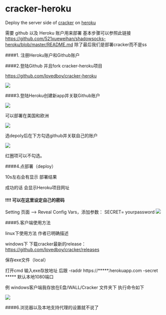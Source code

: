 # cracker-heroku

Deploy the server side of [cracker](https://github.com/lovedboy/cracker) on [heroku](https://heroku.com/)

需要 github 以及 Heroku 账户用来部署
基本步骤可以参照此链接 https://github.com/521xueweihan/shadowsocks-heroku/blob/master/README.md
除了最后我们是部署cracker而不是ss



####1. 注册Heroku账户和Github账户

####2.登陆Github 并且fork cracker-heroku项目 

https://github.com/lovedboy/cracker-heroku

![](https://github.com/wangwill/cracker-heroku/blob/master/fork.png)


####3.登陆Heroku创建新app并关联Github账户

![](https://github.com/wangwill/cracker-heroku/blob/master/new%20app.png)

可以部署在美国和欧洲

![](https://github.com/wangwill/cracker-heroku/blob/master/app%20name.png)

选depoly后在下方勾选github并关联自己的账户

![](https://github.com/wangwill/cracker-heroku/blob/master/deploy.png)

红圈项可以不勾选。

####4.点部署（deploy）

10s左右会有显示 部署结果

成功的话 会显示Heroku项目网址

#### !!!! 可以在这里设定自己的密码

Setting 页面 ——> Reveal Config Vars，添加参数：
SECRET= yourpassword
![](https://github.com/wangwill/cracker-heroku/blob/master/change%20secret.png)


####5.客户端使用方法

linux下使用方法 作者已明确描述

windows下 下载cracker最新的release：https://github.com/lovedboy/cracker/releases

保存exe文件（local）

打开cmd 输入exe存放地址 后跟 -raddr https://*****.herokuapp.com -secret ***** 默认本地1080端口

例 windows客户端我存放在E盘/WALL/Cracker 文件夹下 执行命令如下

![](https://github.com/wangwill/cracker-heroku/blob/master/cmd-instruction.png)

####6.浏览器以及本地支持代理的设置就不说了
